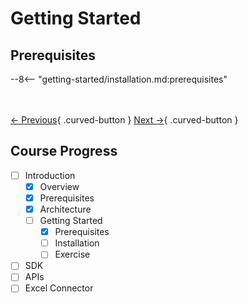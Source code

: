 # Getting Started

## Prerequisites

--8<-- "getting-started/installation.md:prerequisites"

<br></br>
[← Previous](./introduction.md){ .curved-button }
[Next →](./installation.md){ .curved-button }

## Course Progress

-   [ ] Introduction
    +  [X] Overview
    +  [X] Prerequisites
    *  [X] Architecture
    *  [ ] Getting Started
        +   [X] Prerequisites
        +   [ ] Installation
        +   [ ] Exercise
-   [ ] SDK
-   [ ] APIs
-   [ ] Excel Connector